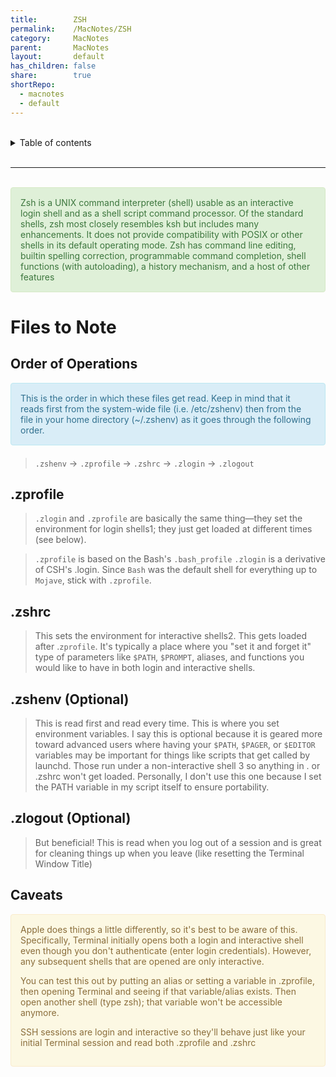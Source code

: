 ```yaml
---
title:        ZSH
permalink:    /MacNotes/ZSH
category:     MacNotes
parent:       MacNotes
layout:       default
has_children: false
share:        true
shortRepo:
  - macnotes
  - default          
---
```



<br/>          

<details markdown="block">                
<summary>                
Table of contents                
</summary>                
{: .text-delta }                
1. TOC                
{:toc}                
</details>                

<br/>                

***                

<br/>

<div style="padding: 15px; border: 1px solid transparent; border-color: transparent; margin-bottom: 20px; border-radius: 4px; color: #3c763d; background-color: #dff0d8; border-color: #d6e9c6;">            
  Zsh is a UNIX command interpreter (shell) usable as an interactive login shell and as a shell script command processor.
Of the standard shells, zsh most closely resembles ksh but includes many enhancements.
It does not provide compatibility with POSIX or other shells in its default operating mode.
Zsh has command line editing, builtin spelling correction, programmable command completion, shell functions (with autoloading), a history mechanism, and a host of other features          
</div> 

# Files to Note

## Order of Operations

<div style="padding: 15px; border: 1px solid transparent; border-color: transparent; margin-bottom: 20px; border-radius: 4px; color: #31708f; background-color: #d9edf7; border-color: #bce8f1;">            
           This is the order in which these files get read.
Keep in mind that it reads first from the system-wide file (i.e. /etc/zshenv) then from the file in your home directory (~/.zshenv) as it goes through the following order.

</div>            

> ```.zshenv``` → ```.zprofile``` → ```.zshrc``` → ```.zlogin``` → ```.zlogout```

## .zprofile

> ```.zlogin``` and ```.zprofile``` are basically the same thing—they set the environment for login shells1;
> they just get loaded at different times (see below).

> ```.zprofile``` is based on the Bash's ```.bash_profile```
> ```.zlogin``` is a derivative of CSH's .login.
> Since ```Bash``` was the default shell for everything up to ```Mojave```, stick with ```.zprofile```.

## .zshrc

> This sets the environment for interactive shells2.
> This gets loaded after .```zprofile```.
> It's typically a place where you "set it and forget it" type of parameters like ```$PATH```, ```$PROMPT```,
> aliases, and
> functions you would like to have in both login and interactive shells.

## .zshenv (Optional)

> This is read first and read every time.
> This is where you set environment variables.
> I say this is optional because it is geared more toward advanced users where having
> your ```$PATH```, ```$PAGER```, or ```$EDITOR```
> variables may be important for things like scripts that get called by launchd.
> Those run under a non-interactive shell 3 so anything in .
> or .zshrc won't get loaded.
> Personally, I
> don't use
> this one because I set the PATH variable in my script itself to ensure portability.

## .zlogout (Optional)

> But beneficial! This is read when you log out of a session and is great for cleaning things up when you leave (like resetting the Terminal Window Title)

## Caveats

<div style="padding: 15px; border: 1px solid transparent; border-color: transparent; margin-bottom: 20px; border-radius: 4px; color: #8a6d3b;; background-color: #fcf8e3; border-color: #faebcc;">            
Apple does things a little differently, so it's best to be aware of this.
Specifically, Terminal initially opens both a login and interactive shell even though you don't authenticate (enter login credentials).
However, any subsequent shells that are opened are only interactive.

You can test this out by putting an alias or setting a variable in .zprofile, then opening Terminal and seeing if that variable/alias exists.
Then open another shell (type zsh); that variable won't be
accessible anymore.

SSH sessions are login and interactive so they'll behave just like your initial Terminal session and read both .zprofile and .zshrc
</div> 